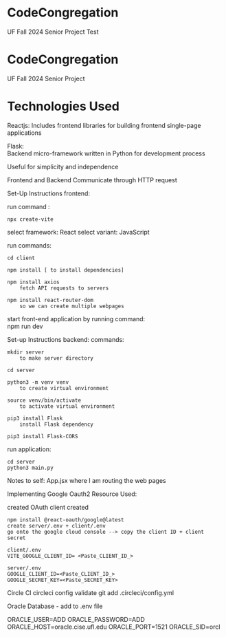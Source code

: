 # CodeCongregation
UF Fall 2024 Senior Project
Test

# CodeCongregation
UF Fall 2024 Senior Project

# Technologies Used
Reactjs: 
Includes frontend libraries for building frontend single-page applications

Flask:  
Backend micro-framework written in Python for development process

Useful for simplicity and independence

Frontend and Backend Communicate through HTTP request


Set-Up Instructions frontend:

run command :

    npx create-vite

select framework: React
select variant: JavaScript

run commands:

    cd client

    npm install [ to install dependencies]

    npm install axios
        fetch API requests to servers

    npm install react-router-dom  
        so we can create multiple webpages  



start front-end application by running command:   
    npm run dev


Set-up Instructions backend:
commands: 

    mkdir server 
        to make server directory

    cd server

    python3 -m venv venv
        to create virtual environment 

    source venv/bin/activate
        to activate virtual environment

    pip3 install Flask
        install Flask dependency

    pip3 install Flask-CORS              

run application:

    cd server
    python3 main.py


Notes to self:
    App.jsx
        where I am routing the web pages


Implementing Google Oauth2
Resource Used: 
 
created OAuth client created

    npm install @react-oauth/google@latest
    create server/.env + client/.env
    go onto the google cloud console --> copy the client ID + client secret

    client/.env
    VITE_GOOGLE_CLIENT_ID= <Paste_CLIENT_ID_>

    server/.env
    GOOGLE_CLIENT_ID=<Paste_CLIENT_ID_>
    GOOGLE_SECRET_KEY=<Paste_SECRET_KEY>


Circle CI
    circleci config validate
    git add .circleci/config.yml


Oracle Database - add to .env file 
    
ORACLE_USER=ADD
ORACLE_PASSWORD=ADD
ORACLE_HOST=oracle.cise.ufl.edu
ORACLE_PORT=1521
ORACLE_SID=orcl


